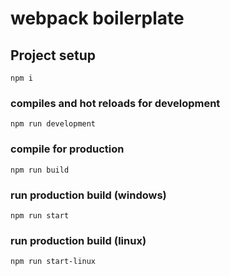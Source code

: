 # webpack boilerplate

## Project setup
`npm i`

### compiles and hot reloads for development
`npm run development`

### compile for production
`npm run build`

### run production build (windows)
`npm run start`

### run production build (linux)
`npm run start-linux`
